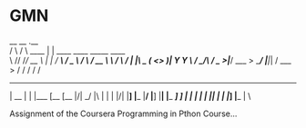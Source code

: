 # GMN


 __      __         .__                                    
/  \    /  \  ____  |  |    ____    ____    _____    ____  
\   \/\/   /_/ __ \ |  |  _/ ___\  /  _ \  /     \ _/ __ \ 
 \        / \  ___/ |  |__\  \___ (  <_> )|  Y Y  \  ___/ 
  \__/\  /   \___  >|____/ \___  > \____/ |__|_|  / \___  >
       \/        \/            \/               \/      \/ 
                                                           
____ _  _ ____ ____ ____    _  _ _   _    _  _ _  _ _  _ ___  ____ ____ 
| __ |  | |___ [__  [__     |\/|  \_/     |\ | |  | |\/| |__] |___ |__/ 
|__] |__| |___ ___] ___]    |  |   |      | \| |__| |  | |__] |___ |  \ 
                                                                         
                                                                         
Assignment of the Coursera Programming in Pthon Course...

